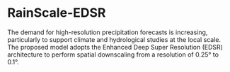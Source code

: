 # RainScale-EDSR
The demand for high-resolution precipitation forecasts is increasing, particularly to support climate and hydrological studies at the local scale. The proposed model adopts the Enhanced Deep Super Resolution (EDSR) architecture to perform spatial downscaling from a resolution of 0.25° to 0.1°.
